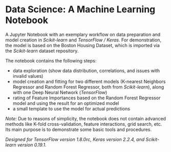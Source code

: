 # Data Science: A Machine Learning Notebook
A Jupyter Notebook with an exemplary workflow on data preparation and model creation in *Scikit-learn* and *TensorFlow / Keras*. For demonstration, the model is based on the Boston Housing Dataset, which is imported via the *Scikit-learn* dataset repository.

The notebook contains the following steps:
- data exploration (show data distribution, correlations, and issues with invalid values)
- model creation and fitting for two different models (K-nearest Neighbors Regressor and Random Forest Regressor, both from *Scikit-learn*), along with one Deep Neural Network (*TensorFlow*)
- rating of Feature Importances based on the Random Forest Regressor model and using the result for an optimized model
- a small template to use the model for actual predictions

*Note:* Due to reasons of simplicity, the notebook does not contain advanced methods like K-fold cross-validation, feature interactions, grid search, etc. Its main purpose is to demonstrate some basic tools and procedures.

*Designed for TensorFlow version 1.8.0rc, Keras version 2.2.4, and Scikit-learn version 0.19.1.*
